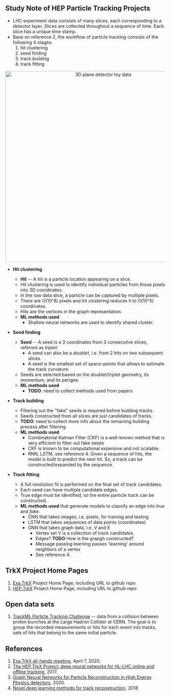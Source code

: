 ## Study Note of HEP Particle Tracking Projects

* LHC experiment data consists of many slices, each corresponding to a detector layer.
  Slices are collected throughout a sequence of time. Each slice has a unique time stamp.
* Base on reference 2, the workflow of particle tracking consists of the following 4 stages.
  1. hit clustering
  2. seed finding
  3. track building
  4. track fitting

<p align="center">
<img align="center" src="docs/3d.jpg" alt="3D plane detector toy data" width="600">
</p>

* **Hit clustering**
  + **Hit** -- A hit is a particle location appearing on a slice.
  + Hit clustering is used to identify individual particles from those pixels into 3D coordinates.
  + In the raw data slice, a particle can be captured by multiple pixels.
  + There are O(10^8) pixels and *hit clustering* reduces it to O(10^5) coordinates.
  + Hits are the vertices in the graph representation.
  + **ML methods used**
    * Shallow neural networks are used to identify shared cluster.
* **Seed finding**
  + **Seed** -- A seed is a 3 coordinates from 3 consecutive slices, referred as *triplet*.
    * A seed can also be a *doublet*, i.e. from 2 hits on two subsequent slices.
    * A seed is the smallest set of space-points that allows to estimate the track curvature.
  + Seeds are selected based on the doublet/triplet geometry, its momentum, and its perigee.
  + **ML methods used**
    * **TODO**: need to collect methods used from papers
* **Track building**
  + Filtering out the "fake" seeds is required before building tracks.
  + Seeds constructed from all slices are just candidates of tracks.
  + **TODO**: need to collect more info about the remaining building process after filtering.
  + **ML methods used**
    * Combinatorial Kalman Filter (CKF) is a well-known method that is very efficient to filter out fake seeds
    * CKF is known to be computational expensive and not scalable.
    * RNN, LSTM, see reference 4. Given a sequence of hits, the model is built to predict the next hit.
      So, a track can be constructed/expanded by the sequence.
    
* **Track fitting**
  + A full resolution fit is performed on the final set of track candidates.
  + Each seed can have multiple candidate edges.
  + True edge must be identified, so the entire particle track can be constructed.
  + **ML methods used** that generate models to classify an edge into *true* and *fake*.
    * CNN that takes images, i.e. pixels, for training and testing
    * LSTM that takes sequences of data points (coordinates)
    * GNN that takes graph data, i.e. V and E
      + Vertex set V is a collection of track candidates.
      + Edges? **TODO** How is the grapgh  constructed?
      + Message passing learning passes 'learning' around neighbors of a vertex
      + See reference 4.

## TrkX Project Home Pages
1. [Exa.TrkX](https://exatrkx.github.io) Project Home Page, including URL to github repo
2. [HEP.TrkX](https://heptrkx.github.io) Project Home Page, including URL to github repo

## Open data sets
1. [TrackML Particle Tracking Challenge](https://www.kaggle.com/c/trackml-particle-identification) --
   data from a collision between proton bunches at the Large Hadron Collider at CERN.
   The goal is to group the recorded measurements or hits for each event into tracks,
   sets of hits that belong to the same initial particle.
   
## References
1. [Exa.TrkX all-hands meeting](https://indico.fnal.gov/event/23974/), April 7, 2020.
2. [The HEP.TrkX Project: deep neural networks for HL-LHC online and offline tracking](https://lss.fnal.gov/archive/2017/conf/fermilab-conf-17-326-cd.pdf), 2017.
3. [Graph Neural Networks for Particle Reconstruction in High Energy Physics detectors](https://arxiv.org/pdf/2003.11603.pdf), 2020.
4. [Novel deep learning methods for track reconstruction](https://arxiv.org/abs/1810.06111), 2018
